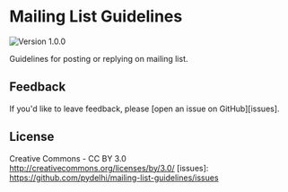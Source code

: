 # Mailing List Guidelines

![Version 1.0.0](https://img.shields.io/badge/Version-1.0.0-brightgreen.svg)

Guidelines for posting or replying on mailing list.

## Feedback

If you'd like to leave feedback, please [open an issue on GitHub][issues].

## License

Creative Commons - CC BY 3.0 http://creativecommons.org/licenses/by/3.0/
[issues]: https://github.com/pydelhi/mailing-list-guidelines/issues
